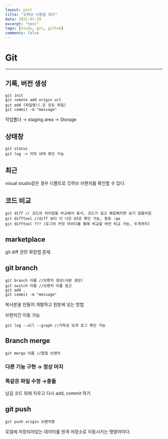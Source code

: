 ```yaml
---
layout: post
title: "깃허브 사용법 정리"
date: 2022-07-29
excerpt: "test"
tags: [study, git, github]
comments: false
---
```


# Git

---

## 기록, 버전 생성

```
git init
git remote add origin url
git add (파일명)(.은 모든 파일)
git commit -m "message"
```

작업폴더 → staging area → Storage

## 상태창

```
git status
git log -> 커밋 내역 확인 가능
```

## 최근

visual studio같은 경우 디폴트로 깃허브 브랜치를 확인할 수 있다.

## 코드 비교

```
git diff // 코드의 차이점을 비교해서 표시, 코드가 길고 복잡해지면 보기 힘들어짐
git difftool //diff 보다 더 나은 UI로 확인 가능, 종료 :qa
git difftool ??? (로그의 커밋 아이디를 통해 비교할 버전 비교 가능, 두개까지)
```

## marketplace

git diff 관련 확장앱 존재.

## git branch

```
git branch 이름 //브랜치 생성(사본 생성)
git switch 이름 //브랜치 이름 접근
git add .
git commit -m "message"

```

복사본을 만들어 개발하고 원본에 넣는 방법

브랜치간 이동 가능

```
git log --all --graph //가독성 있게 로그 확인 가능
```

## Branch merge

```
git merge 이름 //합칠 브랜치
```

### 다른 기능 구현 → 정상 머지

### 똑같은 파일 수정 →충돌

남길 코드 외에 지우고 다시 add, commit 하기

## git push

```
git push origin 브랜치명
```

로컬에 저장되어있는 데이터를 원격 저장소로 이동시키는 명령어이다.
